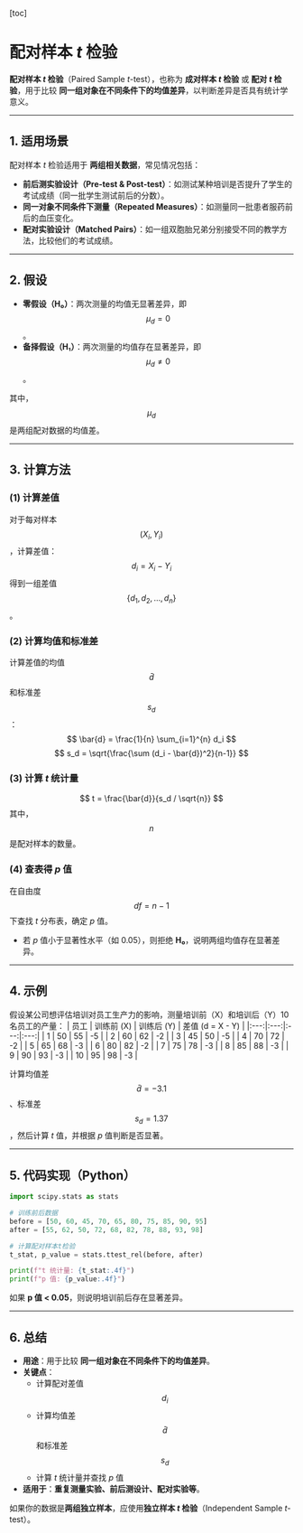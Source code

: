 [toc]

# 配对样本 *t* 检验

**配对样本 *t* 检验**（Paired Sample *t*-test），也称为 **成对样本 *t* 检验** 或 **配对 *t* 检验**，用于比较 **同一组对象在不同条件下的均值差异**，以判断差异是否具有统计学意义。

---

## **1. 适用场景**
配对样本 *t* 检验适用于 **两组相关数据**，常见情况包括：
- **前后测实验设计（Pre-test & Post-test）**：如测试某种培训是否提升了学生的考试成绩（同一批学生测试前后的分数）。
- **同一对象不同条件下测量（Repeated Measures）**：如测量同一批患者服药前后的血压变化。
- **配对实验设计（Matched Pairs）**：如一组双胞胎兄弟分别接受不同的教学方法，比较他们的考试成绩。

---

## **2. 假设**
- **零假设（H₀）**：两次测量的均值无显著差异，即 $$\mu_d = 0$$。
- **备择假设（H₁）**：两次测量的均值存在显著差异，即 $$\mu_d \neq 0$$。

其中，$$\mu_d$$ 是两组配对数据的均值差。

---

## **3. 计算方法**
### **(1) 计算差值**
对于每对样本 $$(X_i, Y_i)$$，计算差值：
$$
d_i = X_i - Y_i
$$
得到一组差值 $$\{ d_1, d_2, \dots, d_n \}$$。

### **(2) 计算均值和标准差**
计算差值的均值 $$\bar{d}$$ 和标准差 $$s_d$$：
$$
\bar{d} = \frac{1}{n} \sum_{i=1}^{n} d_i
$$
$$
s_d = \sqrt{\frac{\sum (d_i - \bar{d})^2}{n-1}}
$$

### **(3) 计算 *t* 统计量**
$$
t = \frac{\bar{d}}{s_d / \sqrt{n}}
$$
其中，$$ n $$ 是配对样本的数量。

### **(4) 查表得 *p* 值**
在自由度 $$ df = n - 1 $$ 下查找 *t* 分布表，确定 *p* 值。

- 若 *p* 值小于显著性水平（如 0.05），则拒绝 **H₀**，说明两组均值存在显著差异。

---

## **4. 示例**
假设某公司想评估培训对员工生产力的影响，测量培训前（X）和培训后（Y）10 名员工的产量：
| 员工 | 训练前 (X) | 训练后 (Y) | 差值 (d = X - Y) |
|:---:|:---:|:---:|:---:|
| 1    | 50       | 55       | -5             |
| 2    | 60       | 62       | -2             |
| 3    | 45       | 50       | -5             |
| 4    | 70       | 72       | -2             |
| 5    | 65       | 68       | -3             |
| 6    | 80       | 82       | -2             |
| 7    | 75       | 78       | -3             |
| 8    | 85       | 88       | -3             |
| 9    | 90       | 93       | -3             |
| 10   | 95       | 98       | -3             |

计算均值差 $$\bar{d} = -3.1$$、标准差 $$s_d = 1.37$$，然后计算 *t* 值，并根据 *p* 值判断是否显著。

---

## **5. 代码实现（Python）**
```python
import scipy.stats as stats

# 训练前后数据
before = [50, 60, 45, 70, 65, 80, 75, 85, 90, 95]
after = [55, 62, 50, 72, 68, 82, 78, 88, 93, 98]

# 计算配对样本t检验
t_stat, p_value = stats.ttest_rel(before, after)

print(f"t 统计量: {t_stat:.4f}")
print(f"p 值: {p_value:.4f}")
```
如果 **p 值 < 0.05**，则说明培训前后存在显著差异。

---

## **6. 总结**
- **用途**：用于比较 **同一组对象在不同条件下的均值差异**。
- **关键点**：
  - 计算配对差值 $$ d_i $$
  - 计算均值差 $$\bar{d}$$ 和标准差 $$ s_d $$
  - 计算 *t* 统计量并查找 *p* 值
- **适用于**：**重复测量实验、前后测设计、配对实验等**。

如果你的数据是**两组独立样本**，应使用**独立样本 *t* 检验**（Independent Sample *t*-test）。